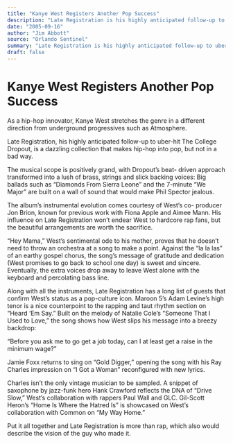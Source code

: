 ```yaml
---
title: "Kanye West Registers Another Pop Success"
description: "Late Registration is his highly anticipated follow-up to uber-hit The College Dropout. The album’s instrumental evolution comes courtesy of West’s co- producer Jon Brion...."
date: "2005-09-16"
author: "Jim Abbott"
source: "Orlando Sentinel"
summary: "Late Registration is his highly anticipated follow-up to uber-hit The College Dropout. The album’s instrumental evolution comes courtesy of West’s co- producer Jon Brion."
draft: false
---
```


# Kanye West Registers Another Pop Success

As a hip-hop innovator, Kanye West stretches the genre in a different direction from underground progressives such as Atmosphere.

Late Registration, his highly anticipated follow-up to uber-hit The College Dropout, is a dazzling collection that makes hip-hop into pop, but not in a bad way.

The musical scope is positively grand, with Dropout’s beat- driven approach transformed into a lush of brass, strings and slick backing voices: Big ballads such as “Diamonds From Sierra Leone” and the 7-minute “We Major” are built on a wall of sound that would make Phil Spector jealous.

The album’s instrumental evolution comes courtesy of West’s co- producer Jon Brion, known for previous work with Fiona Apple and Aimee Mann. His influence on Late Registration won’t endear West to hardcore rap fans, but the beautiful arrangements are worth the sacrifice.

“Hey Mama,” West’s sentimental ode to his mother, proves that he doesn’t need to throw an orchestra at a song to make a point. Against the “la la las” of an earthy gospel chorus, the song’s message of gratitude and dedication (West promises to go back to school one day) is sweet and sincere. Eventually, the extra voices drop away to leave West alone with the keyboard and percolating bass line.

Along with all the instruments, Late Registration has a long list of guests that confirm West’s status as a pop-culture icon. Maroon 5’s Adam Levine’s high tenor is a nice counterpoint to the rapping and taut rhythm section on “Heard ‘Em Say.” Built on the melody of Natalie Cole’s “Someone That I Used to Love,” the song shows how West slips his message into a breezy backdrop:

“Before you ask me to go get a job today, can I at least get a raise in the minimum wage?”

Jamie Foxx returns to sing on “Gold Digger,” opening the song with his Ray Charles impression on “I Got a Woman” reconfigured with new lyrics.

Charles isn’t the only vintage musician to be sampled. A snippet of saxophone by jazz-funk hero Hank Crawford reflects the DNA of “Drive Slow,” West’s collaboration with rappers Paul Wall and GLC. Gil-Scott Heron’s “Home Is Where the Hatred Is” is showcased on West’s collaboration with Common on “My Way Home.”

Put it all together and Late Registration is more than rap, which also would describe the vision of the guy who made it.
